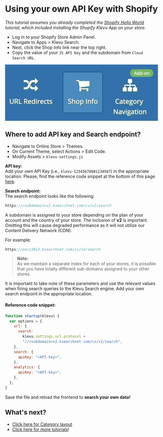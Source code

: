 # Using your own API Key with Shopify

_This tutorial assumes you already completed the
[Shopify Hello World](/getting-started/1-hello-world/shopify)
tutorial, which included installing the Shopify Klevu App on your store._

- Log in to your Shopify Store Admin Panel.
- Navigate to Apps > Klevu Search.
- Next, click the Shop Info link near the top right.
- Copy the value of your `JS API Key` and the subdomain from `Cloud Search URL`.

![Shop Info](/getting-started/5-your-api-key/images/shop-info.jpg)

## Where to add API key and Search endpoint?

- Navigate to Online Store > Themes.
- On Current Theme, select Actions > Edit Code.
- Modify Assets > `klevu-settings.js`

**API key:**  
Add your own API Key (i.e., `klevu-12345678901234567`) in the appropriate location. Please, find the reference code snippet at the bottom of this page [here](#reference-code-snippet).

**Search endpoint:**  
The search endpoint looks like the following:

```js
https://<subdomain>v2.ksearchnet.com/cs/v2/search
```

A subdomain is assigned to your store depending on the plan of your account and the country of your store. The inclusion of **v2** is important. Omitting this will cause degraded performance as it will not utilize our Content Delivery Network (CDN).

For example:

```js
https://eucs18v2.ksearchnet.com/cs/v2/search
```

> **Note:**  
> As we maintain a separate index for each of your stores, it is possible that you have totally different sub-domains assigned to your other stores.

It is important to take note of these parameters and use the relevant values when firing search queries to the Klevu Search engine.
Add your own search endpoint in the appropriate location.

#### Reference code snippet:

```js
function startup(klevu) {
  var options = {
    url: {
      search:
        klevu.settings.url.protocol +
        "//<subdomain>v2.ksearchnet.com/cs/v2/search",
    },
    search: {
      apiKey: "<API-key>",
    },
    analytics: {
      apiKey: "<API-key>",
    },
  };
}
```

Save the file and reload the frontend to **search your own data!**

## What's next?

- [Click here for Category layout](/getting-started/6-category-navigation/shopify)
- [Click here for more tutorials](/modules)!
